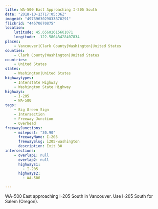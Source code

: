 ```yaml
---
title: WA-500 East Approaching I-205 South
date: "2018-10-13T17:05:36Z"
imageid: "4973963029833870291"
flickrid: "44570670875"
location:
    latitude: 45.65602615601071
    longitude: -122.58043428407834
places:
    - Vancouver|Clark County|Washington|United States
counties:
    - Clark County|Washington|United States
countries:
    - United States
states:
    - Washington|United States
highwaytypes:
    - Interstate Highway
    - Washington State Highway
highways:
    - I-205
    - WA-500
tags:
    - Big Green Sign
    - Intersection
    - Freeway Junction
    - Overhead
freewayJunctions:
    - milepost: "30.90"
      freewayName: I-205
      freewaySlug: i205-washington
      description: Exit 30
intersections:
    - overlap1: null
      overlap2: null
      highways1:
        - I-205
      highways2:
        - WA-500

---
```

WA-500 East approaching I-205 South in Vancouver.  Use I-205 South for Salem (Oregon).